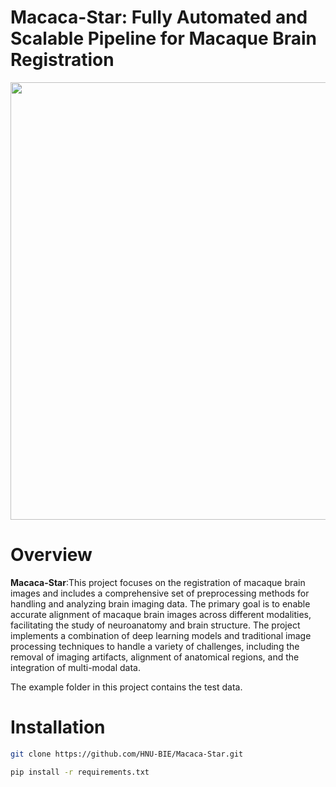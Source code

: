 # Macaca-Star: Fully Automated and Scalable Pipeline for Macaque Brain Registration

<p align="center">
<img src="https://github.com/user-attachments/assets/e850250e-9390-4c54-a3d7-99e8f61e1812" width="700">
  
# Overview
**Macaca-Star**:This project focuses on the registration of macaque brain images and includes a comprehensive set of preprocessing methods for handling and analyzing brain imaging data. The primary goal is to enable accurate alignment of macaque brain images across different modalities, facilitating the study of neuroanatomy and brain structure. The project implements a combination of deep learning models and traditional image processing techniques to handle a variety of challenges, including the removal of imaging artifacts, alignment of anatomical regions, and the integration of multi-modal data.

The example folder in this project contains the test data.
# Installation
```Bash
git clone https://github.com/HNU-BIE/Macaca-Star.git

pip install -r requirements.txt
```
